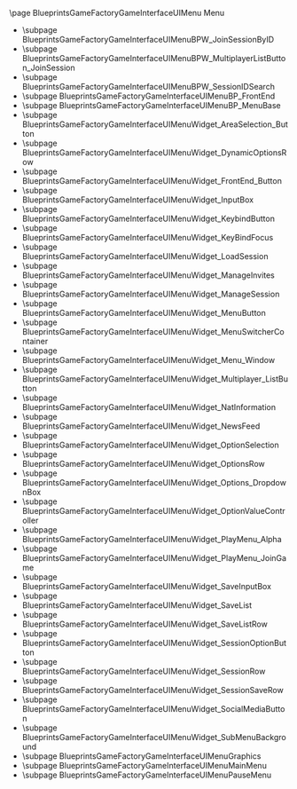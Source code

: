 \page BlueprintsGameFactoryGameInterfaceUIMenu Menu
- \subpage BlueprintsGameFactoryGameInterfaceUIMenuBPW_JoinSessionByID
- \subpage BlueprintsGameFactoryGameInterfaceUIMenuBPW_MultiplayerListButton_JoinSession
- \subpage BlueprintsGameFactoryGameInterfaceUIMenuBPW_SessionIDSearch
- \subpage BlueprintsGameFactoryGameInterfaceUIMenuBP_FrontEnd
- \subpage BlueprintsGameFactoryGameInterfaceUIMenuBP_MenuBase
- \subpage BlueprintsGameFactoryGameInterfaceUIMenuWidget_AreaSelection_Button
- \subpage BlueprintsGameFactoryGameInterfaceUIMenuWidget_DynamicOptionsRow
- \subpage BlueprintsGameFactoryGameInterfaceUIMenuWidget_FrontEnd_Button
- \subpage BlueprintsGameFactoryGameInterfaceUIMenuWidget_InputBox
- \subpage BlueprintsGameFactoryGameInterfaceUIMenuWidget_KeybindButton
- \subpage BlueprintsGameFactoryGameInterfaceUIMenuWidget_KeyBindFocus
- \subpage BlueprintsGameFactoryGameInterfaceUIMenuWidget_LoadSession
- \subpage BlueprintsGameFactoryGameInterfaceUIMenuWidget_ManageInvites
- \subpage BlueprintsGameFactoryGameInterfaceUIMenuWidget_ManageSession
- \subpage BlueprintsGameFactoryGameInterfaceUIMenuWidget_MenuButton
- \subpage BlueprintsGameFactoryGameInterfaceUIMenuWidget_MenuSwitcherContainer
- \subpage BlueprintsGameFactoryGameInterfaceUIMenuWidget_Menu_Window
- \subpage BlueprintsGameFactoryGameInterfaceUIMenuWidget_Multiplayer_ListButton
- \subpage BlueprintsGameFactoryGameInterfaceUIMenuWidget_NatInformation
- \subpage BlueprintsGameFactoryGameInterfaceUIMenuWidget_NewsFeed
- \subpage BlueprintsGameFactoryGameInterfaceUIMenuWidget_OptionSelection
- \subpage BlueprintsGameFactoryGameInterfaceUIMenuWidget_OptionsRow
- \subpage BlueprintsGameFactoryGameInterfaceUIMenuWidget_Options_DropdownBox
- \subpage BlueprintsGameFactoryGameInterfaceUIMenuWidget_OptionValueController
- \subpage BlueprintsGameFactoryGameInterfaceUIMenuWidget_PlayMenu_Alpha
- \subpage BlueprintsGameFactoryGameInterfaceUIMenuWidget_PlayMenu_JoinGame
- \subpage BlueprintsGameFactoryGameInterfaceUIMenuWidget_SaveInputBox
- \subpage BlueprintsGameFactoryGameInterfaceUIMenuWidget_SaveList
- \subpage BlueprintsGameFactoryGameInterfaceUIMenuWidget_SaveListRow
- \subpage BlueprintsGameFactoryGameInterfaceUIMenuWidget_SessionOptionButton
- \subpage BlueprintsGameFactoryGameInterfaceUIMenuWidget_SessionRow
- \subpage BlueprintsGameFactoryGameInterfaceUIMenuWidget_SessionSaveRow
- \subpage BlueprintsGameFactoryGameInterfaceUIMenuWidget_SocialMediaButton
- \subpage BlueprintsGameFactoryGameInterfaceUIMenuWidget_SubMenuBackground
- \subpage BlueprintsGameFactoryGameInterfaceUIMenuGraphics
- \subpage BlueprintsGameFactoryGameInterfaceUIMenuMainMenu
- \subpage BlueprintsGameFactoryGameInterfaceUIMenuPauseMenu
